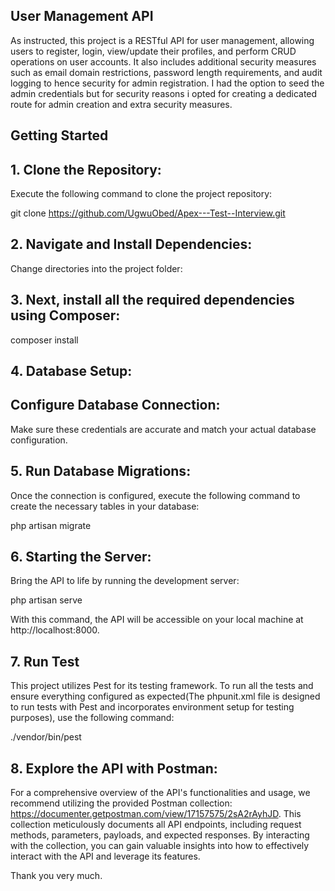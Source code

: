 
## User Management API

   As instructed, this project is a RESTful API for user management, allowing users to register, login, view/update their profiles, and perform CRUD operations on user accounts. It also includes additional security measures such as email domain restrictions, password length requirements, and audit logging to hence security for admin registration. I had the option to seed the admin credentials but for security reasons i opted for creating a dedicated route for admin creation and extra security measures. 


## Getting Started

## 1. Clone the Repository:

   Execute the following command to clone the project repository:

   git clone https://github.com/UgwuObed/Apex---Test--Interview.git


## 2. Navigate and Install Dependencies:

   Change directories into the project folder: 
  
## 3. Next, install all the required dependencies using Composer:

   composer install


## 4. Database Setup:

## Configure Database Connection:

   Make sure these credentials are accurate and match your actual database configuration.

## 5. Run Database Migrations:

   Once the connection is configured, execute the following command to create the necessary tables in your database:

   php artisan migrate

## 6. Starting the Server:

   Bring the API to life by running the development server:

   php artisan serve

   With this command, the API will be accessible on your local machine at http://localhost:8000.

## 7. Run Test

  This project utilizes Pest for its testing framework. To run all the tests and ensure everything configured as expected(The phpunit.xml file is designed to run tests with Pest and incorporates environment setup for testing purposes), use the following command:

  ./vendor/bin/pest

## 8. Explore the API with Postman:

 For a comprehensive overview of the API's functionalities and usage, we recommend utilizing the provided Postman collection: https://documenter.getpostman.com/view/17157575/2sA2rAyhJD. This collection meticulously documents all API endpoints, including request methods, parameters, payloads, and expected responses. By interacting with the collection, you can gain valuable insights into how to effectively interact with the API and leverage its features.

 Thank you very much.
